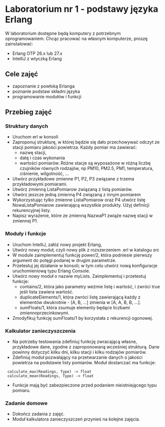 # Laboratorium nr 1 - podstawy języka Erlang

W laboratorium dostępne będą komputery z potrzebnym oprogramowaniem.
Chcąc pracować na własnym komputerze, proszę zainstalować:

- Erlang OTP 26.x lub 27.x
- IntelliJ z wtyczką Erlang

## Cele zajęć

- zapoznanie z powłoką Erlanga
- poznanie podstaw składni języka
- programowanie modułów i funkcji

## Przebieg zajęć

### Struktury danych

- Uruchom erl w konsoli
- Zaproponuj strukturę, w której będzie się dało przechowywać odczyt ze stacji pomiaru jakości powietrza. Każdy pomiar ma zawierać:
  - nazwę stacji,
  - datę i czas wykonania
  - wartości pomiarów. Różne stacje są wyposażone w różną liczbę czujników równych rodzajów, np PM10, PM2.5, PM1, temperatura, ciśnienie, wilgotność, ...
- Utwórz przykładowe zmienne P1, P2, P3 związane z trzema przykładowymi pomiarami.
- Utwórz zmienną ListaPomiarow związaną z listą pomiarów.
- Utwórz jeszcze jedną zmienną P4 związaną z innym pomiarem
- Wykorzystując tylko zmienne ListaPomiarow oraz P4 utwórz listę NowaListaPomiarow zawierającą wszystkie produkty. Użyj definicji rekurencyjnej listy.
- Napisz wyrażenie, które ze zmienną NazwaP1 zwiąże nazwę stacji w zmiennej P1.

### Moduły i funkcje

- Uruchom IntelliJ, załóż nowy projekt Erlang,
- Utwórz nowy moduł, czyli nowy plik z rozszerzeniem .erl w katalogu src
- W module zaimplementuj funkcję power/2, która podniesie pierwszy argument do potęgi podanej w drugim parametrze.
- Przetestuj jej działanie w konsoli; w tym celu utwórz nową konfiguracje uruchomieniową typu Erlang Console.
- Utwórz nowy moduł o nazwie myLists. Zaimplementuj i przetestuj funkcje:
  - contains/2, która jako parametry weźmie listę i wartość, i zwróci true jeśli lista zawiera wartość.
  - duplicateElements/1, która zwróci listę zawierającą każdy z elementów dwukrotnie - [A, B, ...] zmienia w [A, A, B, B, ...].
  - sumFloats/1, która zsumuje elementy będące liczbami zmiennoprzecinkowymi.
- Zmodyfikuj funkcję sumFloats/1 by korzystała z rekurencji ogonowej.

### Kalkulator zanieczyszczenia

- Na potrzeby testowania zdefiniuj funkcję zwracającą własne, przykładowe dane, zgodne z zaproponowaną wcześniej strukturą. Dane powinny dotyczyć kilku dni, kilku stacji i kilku rodzajów pomiarów.
- Zdefiniuj moduł pozwalający na przetwarzanie danych o jakości powietrza na podstawie listy pomiarów. Moduł dostarczać ma funkcje:

```number_of_readings(Readings, Date) -> int
 calculate_max(Readings, Type) -> float
 calculate_mean(Readings, Type) -> float
```

- Funkcje mają być zabezpieczone przed podaniem nieistniejącego typu pomiaru.

### Zadanie domowe

- Dokończ zadania z zajęć.
- Moduł kalkulatora zanieczyszczeń przynieś na kolejne zajęcia.
